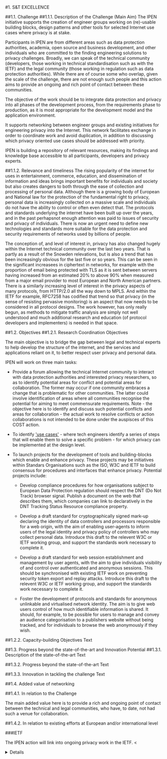 #1.	S&T EXCELLENCE

##1.1.	Challenge 
##1.1.1.	Description of the Challenge (Main Aim)
The IPEN initiative supports the creation of engineer groups working on (re)-usable building blocks, design patterns and other tools for selected Internet use cases where privacy is at stake. 

Participants in IPEN are from different areas such as data protection authorities, academia, open source and business development, and other individuals who are committed to the finding engineering solutions to privacy challenges. Broadly,
we can speak of the technical community (developers, those working in technical standardisation such as with the IETF) and the legal community (those working in regulation such as data protection authorities). While there are of course some who overlap, given the scale of the challenge, there are not enough such people and this action aims to provide an ongoing and rich point of contact between these communities.

The objective of the work should be to integrate data protection and privacy into all phases of the development process, from the requirements phase to production, as it is most appropriate for the development model and the application environment.

It supports networking between engineer groups and existing initiatives for engineering privacy into the Internet. This network facilitates exchange in order to coordinate work and avoid duplication, in addition to discussing which privacy oriented use cases should be addressed with priority.

IPEN is building a repository of relevant resources, making its findings and knowledge base accessible to all participants, developers and privacy experts.



##1.1.2.	Relevance and timeliness
The rising popularity of the internet for uses in entertainment, commerce, education, and dissemination of information and ideas brings important benefits for individuals and society but also creates dangers to both through the ease of collection and processing of personal data. Although there is a growing body of European and National law for the protection of the fundamental right to privacy, personal data is increasingly collected on a massive scale and individuals do not have the ability to control or often even detect that. The protocols and standards underlying the internet have been built up over the years, and in the past perhapsnot enough attention was paid to issues of security and privacy of individuals. There is now an urgent need to define new technologies and standards more suitable for the data protection and security requirements of networks used by billions of people.

The conception of, and level of interest in, privacy has also changed hugely within the Internet technical community over the last two years. That is partly as a result of the Snowden relevations, but is also a trend that has been increasingly obvious for the last five or so years. This can be seen in the significant increasees in ciphertext in networks, for example with the proportion of email being protected with TLS as it is sent between servers having increased from an estimated 20% to above 90% when measured from a major email provider to most European and North American partners. There is a similarly increasing level of interest in the privacy aspects of many protocols, from HTTP/2.0 all the way down to MPLS. And within the IETF for example, RFC7258 has codified that trend so that privacy (in the sense of resisting pervasive monitoring) is an aspect that now needs to be considered in all protocol designs. The work however, has only really begun, as methods to mitigate traffic analysis are simply not well understood and much additional research and education (of protocol developers and implementers) is needed in that space. 



##1.2.	Objectives 
##1.2.1.	Research Coordination Objectives

The main objective is to bridge the gap between legal and technical experts to help develop the structure of the internet, and the services and applications reliant on it, to better respect user privacy and personal data.

IPEN will work on three main tasks:

  -   Provide a forum allowing the technical Internet community to interact with data protection authorities and interested      privacy researchers, so as to identify potential areas for conflict and potential areas for collaboration. The former may     occur if one community embraces a change that is problematic for other communities. The latter could involve                 identification of areas where all communities recognise the potential for aiming to meet commensurate requirements. 
    Note - the objective here is to identify and discuss such potential conflicts and areas for collaboration - the actual       work to resolve conflicts or action collaborations is not intended to be done under the auspisces of this COST action.

  - To identify ['use cases'](http://www.techopedia.com/definition/25813/use-case) - where tech engineers identify a series 
    of steps that will enable them to solve a specific problem - for which privacy can be implemented at the design level.
    

  - To launch projects for the development of tools and building-blocks which enable and enhance privacy. 
    These projects may be initiatives within Standars Organisations such as the ISO, W3C and IETF to build consensus for         procedures and interfaces that enhance privacy. Potential projects include:
      - Develop compliance procedures for how organisations subject to European Data Protection regulation should respect the         DNT (Do Not Track) browser signal. Publish a document on the web that describes them, which companies can link to            declaratively in the DNT Tracking Status Resource compliance property.
    
      - Develop a draft standard for cryptographically signed mark-up declaring the identity of data controllers and
        processors responsible for a web origin, with the aim of enabling user-agents to inform users of the legal identity
        and privacy policy of controllers who may collect personal data. Introduce this draft to the relevent W3C or IETF
        working group, and support the standards work necessary to complete it. 

      - Develop a draft standard for web session establishment and management by user agents, with the aim to give
        individuals visibility of and control over authenticated and anonymous sessions. This should be synchronised with
        existing IETF work on preventing security token export and replay attacks. Introduce this draft to the relevent W3C
        or IETF working group, and support the standards work necessary to complete it.
        
      - Foster the development of protocols and standards for anonymous unlinkable and virtualised network identity. The aim
        is to give web users control of how much identifiable information is shared. It should, for example, to be possible
        for users to manage and convey an audience categorisation to a publishers website without being tracked, and for
        individuals to browse the web anonymously if they wish. 



##1.2.2.	Capacity-building Objectives
Text

##1.3.	Progress beyond the state-of-the-art and Innovation Potential 
##1.3.1.	Description of the state-of-the-art
Text 

##1.3.2.	Progress beyond the state-of-the-art
Text 

##1.3.3.	Innovation in tackling the challenge
Text

##1.4.	Added value of networking 

##1.4.1.	In relation to the Challenge

The main added value here is to provide a rich and ongoing point of contact between the technical and legal communities, who have, to date, not had such a venue for collaboration.


##1.4.2.	In relation to existing efforts at European and/or international level

###IETF

The IPEN action will link into ongoing privacy work in the IETF. <<details tbd>>



#2.	IMPACT

##2.1.	Expected Impact 
##2.1.1.	Short-term and long-term scientific, technological, and/or socioeconomic impacts
Text

##2.2.	Measures to Maximise Impact
##2.2.1.	Plan for involving the most relevant stakeholders 
Text

##2.2.2.	Dissemination and/or Exploitation Plan 
Text

##2.3.	Potential for Innovation versus Risk Level 
##2.3.1.	Potential for scientific, technological and/or socioeconomic innovation breakthroughs
Text


#3.	IMPLEMENTATION

##3.1.	Description of the Work Plan
##3.1.1.	Description of Working Groups – Provide for each WG theObjectives, Tasks, Milestones and Deliverables
Do Not Track EU compliance Working Group.

Identity of Data Controllers Working Group.

Session Layer Working Group

Virtulised Identity Working Group.


##3.1.2.	GANTT Diagram 

##3.1.3.	PERT (optional)

##3.1.4.	Risk and Contingency Plans
Text

##3.2.	Management structures and procedures
Text

##3.3.	Network as a whole
Text

